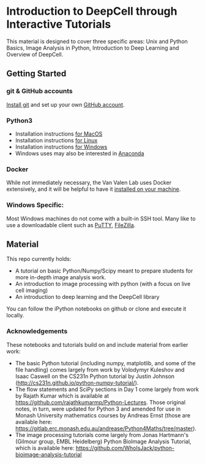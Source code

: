 # Introduction to DeepCell through Interactive Tutorials

This material is designed to cover three specific areas: Unix and Python Basics, Image Analysis in Python, Introduction to Deep Learning and Overview of DeepCell.

## Getting Started

### git & GitHub accounts
[Install git](https://www.atlassian.com/git/tutorials/install-git) and set up your own [GitHub account](https://github.com/).

### Python3
* Installation instructions [for MacOS](https://docs.python-guide.org/starting/install3/osx/)
* Installation instructions [for Linux](https://docs.python-guide.org/starting/install3/linux/)
* Installation instructions [for Windows](https://docs.python-guide.org/starting/install3/win/)
* Windows uses may also be interested in [Anaconda](https://www.anaconda.com/distribution/)

### Docker
While not immediately necessary, the Van Valen Lab uses Docker extensively, and it will be helpful to have it [installed on your machine](https://docs.docker.com/install/).

### Windows Specific:
Most Windows machines do not come with a built-in SSH tool. Many like to use a downloadable client such as [PuTTY](https://putty.org/), [FileZilla](https://filezilla-project.org/).


## Material

This repo currently holds:

* A tutorial on basic Python/Numpy/Scipy meant to prepare students for more in-depth image analysis work.
* An introduction to image processing with python (with a focus on live cell imaging)
* An introduction to deep learning and the DeepCell library

You can follow the iPython notebooks on github or clone and execute it locally.

### Acknowledgements
These notebooks and tutorials build on and include material from earlier work:
* The basic Python tutorial (including numpy, matplotlib, and some of the file handling) comes largely from work by Volodymyr Kuleshov and Isaac Caswell on the CS231n Python tutorial by Justin Johnson (http://cs231n.github.io/python-numpy-tutorial/).
* The flow statements and SciPy sections in Day 1 come largely from work by Rajath Kumar which is available at https://github.com/rajathkumarmp/Python-Lectures. Those original notes, in turn, were updated for Python 3 and amended for use in Monash University mathematics courses by Andreas Ernst (those are available here: https://gitlab.erc.monash.edu.au/andrease/Python4Maths/tree/master).
* The image processing tutorials come largely from Jonas Hartmann's (Gilmour group, EMBL Heidelberg) Python BioImage Analysis Tutorial, which is available here: https://github.com/WhoIsJack/python-bioimage-analysis-tutorial
